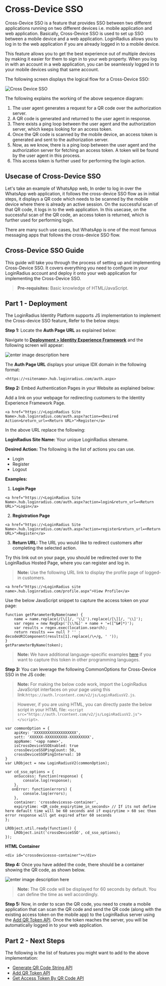 # Cross-Device SSO

Cross-Device SSO is a feature that provides SSO between two different applications running on two different devices i.e. mobile application and web application. Basically, Cross-Device SSO is used to set up SSO between a mobile device and a web application. LoginRadius allows you to log in to the web application if you are already logged in to a mobile device.

This feature allows you to get the best experience out of multiple devices by making it easier for them to sign in to your web property. When you log in with an account in a web application, you can be seamlessly logged in to your mobile devices using that same account.

The following screen displays the logical flow for a Cross-Device SSO:

![Cross Device SSO](https://apidocs.lrcontent.com/images/Cross-Device-SSO-1_1145160490b86c2a248.34624798.png "Cross Device SSO")

The following explains the working of the above sequence diagram:

1. The user agent generates a request for a QR code over the authorization server.
2. A QR code is generated and returned to the user agent in response.
3. There exists a ping loop between the user agent and the authorization server, which keeps looking for an access token.
4. Once the QR code is scanned by the mobile device, an access token is generated and sent to the authorization server.
5. Now, as we know, there is a ping loop between the user agent and the authorization server for fetching an access token. A token will be found by the user agent in this process.
6. This access token is further used for performing the login action.

## Usecase of Cross-Device SSO

Let's take an example of WhatsApp web, In order to log in over the WhatsApp web application, it follows the cross-device SSO flow as in initial steps, it displays a QR code which needs to be scanned by the mobile device where there is already an active session. On the successful scan of that QR code, it logs in to the web application. In this usecase, on the successful scan of the QR code, an access token is returned, which is further used for performing login.

There are many such use cases, but WhatsApp is one of the most famous messaging apps that follows the cross-device SSO flow.

## Cross-Device SSO Guide

This guide will take you through the process of setting up and implementing Cross-Device SSO. It covers everything you need to configure in your LoginRadius account and deploy it onto your web application for implementing the Cross-Device SSO.

> **Pre-requisites:** Basic knowledge of HTML/JavaScript.

## Part 1 - Deployment

The LoginRadius Identity Platform supports JS implementation to implement the Cross-device SSO feature, Refer to the below steps:

**Step 1:** Locate the **Auth Page URL** as explained below:

Navigate to [**Deployment > Identity Experience Framework**](https://adminconsole.loginradius.com/deployment/idx) and the following screen will appear:

![enter image description here](https://apidocs.lrcontent.com/images/Deployment_LoginRadius_User_Dashboard-19_319815f16e49ce89f21.54010352.png "")

The **Auth Page URL** displays your unique IDX domain in the following format:

```
<https://<sitename>.hub.loginradius.com/auth.aspx>
```
**Step 2:** Embed Authentication Pages in your Website as explained below:

Add a link on your webpage for redirecting customers to the Identity Experience Framework Page.

```
<a href="https://<LoginRadius Site Name>.hub.loginradius.com/auth.aspx?action=<Desired Action>&return_url=<Return URL>">Register</a>
```

In the above URL replace the following:

**LoginRadius Site Name:** Your unique LoginRadius sitename.

**Desired Action:** The following is the list of actions you can use.

- Login
- Register
- Logout

**Examples:**

1. **Login Page**

```
<a href="https://<LoginRadius Site Name>.hub.loginradius.com/auth.aspx?action=login&return_url=<Return URL>">Login</a>
```
2. **Registration Page**

```
<a href="https://<LoginRadius Site Name>.hub.loginradius.com/auth.aspx?action=register&return_url=<Return URL>">Register</a>
```

3. **Return URL:** The URL you would like to redirect customers after completing the selected action.

Try this link out on your page, you should be redirected over to the LoginRadius Hosted Page, where you can register and log in.

> **Note:** Use the following URL link to display the profile page of logged-in customers.

```
<a href="https://<LoginRadius site name>.hub.loginradius.com/profile.aspx">View Profile</a>
```

Use the below JavaScript snippet to capture the access token on your page:

```
function getParameterByName(name) {
    name = name.replace(/[\[]/, '\\[').replace(/[\]]/, '\\]');
    var regex = new RegExp('[\\?&]' + name + '=([^&#]*)');
    var results = regex.exec(location.search);
    return results === null ? '' : decodeURIComponent(results[1].replace(/\+/g, ' '));
}
getParameterByName(token);
```
> **Note:** We have additional language-specific examples [here](https://www.loginradius.com/docs/libraries/identity-experience-framework/usage/#tokenhandling8) if you want to capture this token in other programming languages.

**Step 3:** You can leverage the following CommonOptions for Cross-Device SSO in the JS code:

> **Note:** For making the below code work, import the LoginRadius JavaScript interfaces on your page using this link:`https://auth.lrcontent.com/v2/js/LoginRadiusV2.js`.

> However, if you are using HTML, you can directly paste the below script in your HTML file: `<script src="https://auth.lrcontent.com/v2/js/LoginRadiusV2.js"></script>`.

```
var commonOption = {
    apiKey: 'XXXXXXXXXXXXXXXXXXX',
    sott: 'XXXXXX-XXXXXXXXXX-XXXXXXXXX',
    appName: '<app name>',
    isCrossDeviceSSOEnabled: true
    crossDeviceSSOPingCount: 50,
    crossDeviceSSOPingInterval: 10
}
var LRObject = new LoginRadiusV2(commonOption);
```


```
var cd_sso_options = {
    onSuccess: function(response) {
        console.log(response);
    },
   onError: function(errors) {
        console.log(errors);
    },
    container: 'crossdevicesso-container',
    expirytime: <QR_code_expirytime_in_seconds> // If its not define here default time will be 60 seconds and if expirytime > 60 sec then error response will get expired after 60 seconds
};
  
LRObject.util.ready(function() {
    LRObject.init('crossDeviceSSO', cd_sso_options);
});
```
**HTML Container**

```
<div id="crossdevicesso-container"></div>
```
**Step 4:** Once you have added the code, there should be a container showing the QR code, as shown below.

![enter image description here](https://apidocs.lrcontent.com/images/03e8f789-6826-4135-94b7-9d348141bd8c-1_318795f16df90064740.22307826.png "")

> **Note:** The QR code will be displayed for 60 seconds by default. You can define the time as well accordingly.

**Step 5:** Now, in order to scan the QR code, you need to create a mobile application that can scan the QR code and send the QR code (along with the existing access token on the mobile app) to the LoginRadius server using the [Add QR Token API](https://www.loginradius.com/docs/api/v2/single-sign-on/cross-device-sso/add-qr-token/). Once the token reaches the server, you will be automatically logged in to your web application.

## Part 2 - Next Steps

The following is the list of features you might want to add to the above implementation:

- [Generate QR Code String API](https://www.loginradius.com/docs/api/v2/single-sign-on/cross-device-sso/generate-qr-code-string/)
- [Add QR Token API](https://www.loginradius.com/docs/api/v2/single-sign-on/cross-device-sso/add-qr-token/)
- [Get Access Token By QR Code API](https://www.loginradius.com/docs/api/v2/single-sign-on/cross-device-sso/get-access-token-by-qr-code/)
